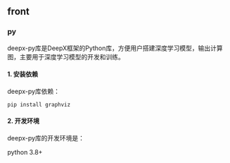 ## front

### py

deepx-py库是DeepX框架的Python库，方便用户搭建深度学习模型，输出计算图，主要用于深度学习模型的开发和训练。

#### 1. 安装依赖

deepx-py库依赖：

```
pip install graphviz
```
 
#### 2. 开发环境

deepx-py库的开发环境是：

python 3.8+

